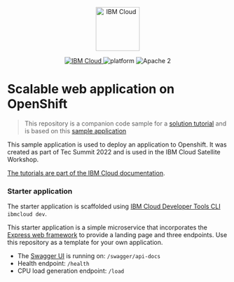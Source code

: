 <p align="center">
    <a href="https://cloud.ibm.com">
        <img src="https://cloud.ibm.com/media/docs/developer-appservice/resources/ibm-cloud.svg" height="100" alt="IBM Cloud">
    </a>
</p>


<p align="center">
    <a href="https://cloud.ibm.com">
    <img src="https://img.shields.io/badge/IBM%20Cloud-powered-blue.svg" alt="IBM Cloud">
    </a>
    <img src="https://img.shields.io/badge/platform-node-lightgrey.svg?style=flat" alt="platform">
    <img src="https://img.shields.io/badge/license-Apache2-blue.svg?style=flat" alt="Apache 2">
</p>


# Scalable web application on OpenShift

> This repository is a companion code sample for a [solution tutorial](https://cloud.ibm.com/docs/solution-tutorials?topic=solution-tutorials-scalable-webapp-openshift) and is based on this [sample application](https://github.com/IBM-Cloud/openshift-node-app)

This sample application is used to deploy an application to Openshift. It was created as part of Tec Summit 2022 and is used in the IBM Cloud Satellite Workshop. 

[The tutorials are part of the IBM Cloud documentation](https://cloud.ibm.com/docs/solution-tutorials?topic=solution-tutorials-tutorials#tutorials).


### Starter application
The starter application is scaffolded using [IBM Cloud Developer Tools CLI](https://cloud.ibm.com/docs/apps?topic=apps-create-deploy-app-cli) `ibmcloud dev`.

This starter application is a simple microservice that incorporates the [Express web framework](https://expressjs.com/) to provide a landing page and three endpoints. Use this repository as a template for your own application.

- The [Swagger UI](http://swagger.io/swagger-ui/) is running on: `/swagger/api-docs`
- Health endpoint: `/health`
- CPU load generation endpoint: `/load`
